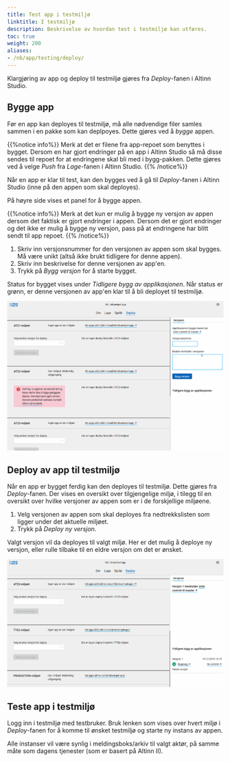 ```yaml
---
title: Test app i testmiljø
linktitle: I testmiljø
description: Beskrivelse av hvordan test i testmiljø kan utføres.
toc: true
weight: 200
aliases:
- /nb/app/testing/deploy/
---
```


Klargjøring av app og deploy til testmiljø gjøres fra _Deploy_-fanen i Altinn Studio.

## Bygge app 
Før en app kan deployes til testmiljø, må alle nødvendige filer samles sammen i en pakke som kan deplpoyes. Dette gjøres ved å _bygge_ appen. 

{{%notice info%}}
Merk at det er filene fra app-repoet som benyttes i bygget. Dersom en har gjort endringer på en app i Altinn Studio så må disse sendes til repoet for at endringene skal bli med i bygg-pakken.
Dette gjøres ved å velge _Push_ fra _Lage_-fanen i Altinn Studio.
{{% /notice%}}

Når en app er klar til test, kan den bygges ved å gå til *Deploy*-fanen i Altinn Studio (inne på den appen som skal deployes).

På høyre side vises et panel for å bygge appen.

{{%notice info%}}
Merk at det kun er mulig å bygge ny versjon av appen dersom det faktisk er gjort endringer i appen. Dersom det er gjort endringer og det ikke er mulig å bygge ny versjon, pass på at endringene har 
blitt sendt til app repoet.
{{% /notice%}}

1. Skriv inn versjonsnummer for den versjonen av appen som skal bygges. Må være unikt (altså ikke brukt tidligere for denne appen).
2. Skriv inn beskrivelse for denne versjonen av app'en.
3. Trykk på _Bygg versjon_ for å starte bygget.

Status for bygget vises under _Tidligere bygg av applikasjonen_. Når status er grønn, er denne versjonen av app'en klar til å bli deployet til testmiljø.

![Bygge app](build-app.gif?width=700 "Bygge app")

## Deploy av app til testmiljø
Når en app er bygget ferdig kan den deployes til testmiljø. Dette gjøres fra _Deploy_-fanen. Der vises en oversikt over tilgjengelige miljø, i tilegg til en oversikt over hvilke versjoner av appen
som er i de forskjellige miljøene.

1. Velg versjonen av appen som skal deployes fra nedtrekkslisten som ligger under det aktuelle miljøet.
2. Trykk på _Deploy ny versjon_.

Valgt versjon vil da deployes til valgt miljø. Her er det mulig å deploye ny versjon, eller rulle tilbake til en eldre versjon om det er ønsket.

![Deploye app](deploy-app.gif?width?=700 "Deploye app")

## Teste app i testmiljø
Logg inn i testmiljø med testbruker. Bruk lenken som vises over hvert miljø i _Deploy_-fanen for å komme til ønsket testmiljø og starte ny instans av appen.

Alle instanser vil være synlig i meldingsboks/arkiv til valgt aktør, på samme måte som dagens tjenester (som er basert på Altinn II).